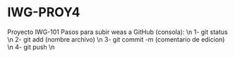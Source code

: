 # IWG-PROY4
Proyecto IWG-101
Pasos para subir weas a GitHub (consola): \n
1- git status \n
2- git add (nombre archivo) \n
3- git commit -m (comentario de edicion) \n
4- git push \n

